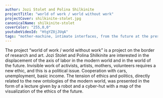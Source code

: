 ```yaml
---
author: Jozi Stolet and Polina Shilkinite
projectTitle: "world of work / world without work"
projectCover: shilkinite-stolet.jpg
canonicalName: shilkinite-stolet
coverColor: "255,0,0"
youtubeVideoId: "HtgYZ8jJUqA"
tags: "mother-machine, intimate interfaces, from the future at the present, cyberfeminism, digital proletariat, irla: an ideal rejection letter to an artist, extensions, sanatorium, self-destructing structures, speculative synthesis, tongue and teeth of creativity, htp"
---
```


The project “world of work / world without work” is a project on the border of research and art. Jozi Stolet and Polina Shilkinite are interested in the displacement of the axis of labor in the modern world and in the world of the future. Invisible work of activists, artists, mothers, volunteers requires a new ethic, and this is a political issue. Cooperation with cars, unemployment, basic income. The tension of ethics and politics, directly related to the new ontologies of the modern world, was presented in the form of a lecture given by a robot and a cyber-hut with a map of the visualization of the ethics of the future.
